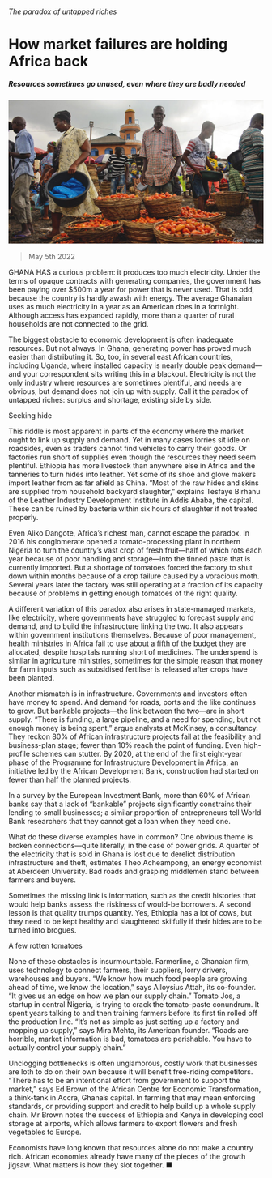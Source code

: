 ###### The paradox of untapped riches

# How market failures are holding Africa back 

##### Resources sometimes go unused, even where they are badly needed 

![image](images/20220507_MAP004_0.jpg) 

> May 5th 2022 

GHANA HAS a curious problem: it produces too much electricity. Under the terms of opaque contracts with generating companies, the government has been paying over $500m a year for power that is never used. That is odd, because the country is hardly awash with energy. The average Ghanaian uses as much electricity in a year as an American does in a fortnight. Although access has expanded rapidly, more than a quarter of rural households are not connected to the grid.

The biggest obstacle to economic development is often inadequate resources. But not always. In Ghana, generating power has proved much easier than distributing it. So, too, in several east African countries, including Uganda, where installed capacity is nearly double peak demand—and your correspondent sits writing this in a blackout. Electricity is not the only industry where resources are sometimes plentiful, and needs are obvious, but demand does not join up with supply. Call it the paradox of untapped riches: surplus and shortage, existing side by side.


Seeking hide

This riddle is most apparent in parts of the economy where the market ought to link up supply and demand. Yet in many cases lorries sit idle on roadsides, even as traders cannot find vehicles to carry their goods. Or factories run short of supplies even though the resources they need seem plentiful. Ethiopia has more livestock than anywhere else in Africa and the tanneries to turn hides into leather. Yet some of its shoe and glove makers import leather from as far afield as China. “Most of the raw hides and skins are supplied from household backyard slaughter,” explains Tesfaye Birhanu of the Leather Industry Development Institute in Addis Ababa, the capital. These can be ruined by bacteria within six hours of slaughter if not treated properly.

Even Aliko Dangote, Africa’s richest man, cannot escape the paradox. In 2016 his conglomerate opened a tomato-processing plant in northern Nigeria to turn the country’s vast crop of fresh fruit—half of which rots each year because of poor handling and storage—into the tinned paste that is currently imported. But a shortage of tomatoes forced the factory to shut down within months because of a crop failure caused by a voracious moth. Several years later the factory was still operating at a fraction of its capacity because of problems in getting enough tomatoes of the right quality.

A different variation of this paradox also arises in state-managed markets, like electricity, where governments have struggled to forecast supply and demand, and to build the infrastructure linking the two. It also appears within government institutions themselves. Because of poor management, health ministries in Africa fail to use about a fifth of the budget they are allocated, despite hospitals running short of medicines. The underspend is similar in agriculture ministries, sometimes for the simple reason that money for farm inputs such as subsidised fertiliser is released after crops have been planted.

Another mismatch is in infrastructure. Governments and investors often have money to spend. And demand for roads, ports and the like continues to grow. But bankable projects—the link between the two—are in short supply. “There is funding, a large pipeline, and a need for spending, but not enough money is being spent,” argue analysts at McKinsey, a consultancy. They reckon 80% of African infrastructure projects fail at the feasibility and business-plan stage; fewer than 10% reach the point of funding. Even high-profile schemes can stutter. By 2020, at the end of the first eight-year phase of the Programme for Infrastructure Development in Africa, an initiative led by the African Development Bank, construction had started on fewer than half the planned projects.

In a survey by the European Investment Bank, more than 60% of African banks say that a lack of “bankable” projects significantly constrains their lending to small businesses; a similar proportion of entrepreneurs tell World Bank researchers that they cannot get a loan when they need one.

What do these diverse examples have in common? One obvious theme is broken connections—quite literally, in the case of power grids. A quarter of the electricity that is sold in Ghana is lost due to derelict distribution infrastructure and theft, estimates Theo Acheampong, an energy economist at Aberdeen University. Bad roads and grasping middlemen stand between farmers and buyers.

Sometimes the missing link is information, such as the credit histories that would help banks assess the riskiness of would-be borrowers. A second lesson is that quality trumps quantity. Yes, Ethiopia has a lot of cows, but they need to be kept healthy and slaughtered skilfully if their hides are to be turned into brogues.

A few rotten tomatoes

None of these obstacles is insurmountable. Farmerline, a Ghanaian firm, uses technology to connect farmers, their suppliers, lorry drivers, warehouses and buyers. “We know how much food people are growing ahead of time, we know the location,” says Alloysius Attah, its co-founder. “It gives us an edge on how we plan our supply chain.” Tomato Jos, a startup in central Nigeria, is trying to crack the tomato-paste conundrum. It spent years talking to and then training farmers before its first tin rolled off the production line. “It’s not as simple as just setting up a factory and mopping up supply,” says Mira Mehta, its American founder. “Roads are horrible, market information is bad, tomatoes are perishable. You have to actually control your supply chain.”

Unclogging bottlenecks is often unglamorous, costly work that businesses are loth to do on their own because it will benefit free-riding competitors. “There has to be an intentional effort from government to support the market,” says Ed Brown of the African Centre for Economic Transformation, a think-tank in Accra, Ghana’s capital. In farming that may mean enforcing standards, or providing support and credit to help build up a whole supply chain. Mr Brown notes the success of Ethiopia and Kenya in developing cool storage at airports, which allows farmers to export flowers and fresh vegetables to Europe.

Economists have long known that resources alone do not make a country rich. African economies already have many of the pieces of the growth jigsaw. What matters is how they slot together. ■

